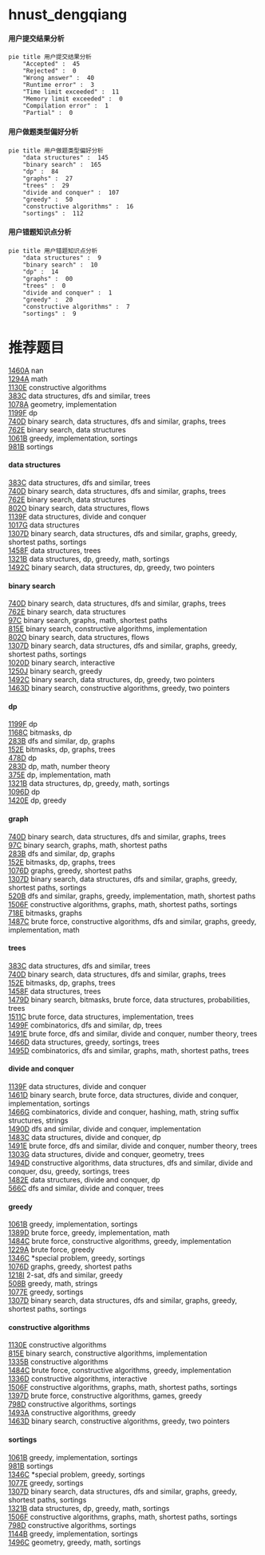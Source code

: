 # hnust_dengqiang
<!-- tabs:start -->
#### **用户提交结果分析**

```mermaid
pie title 用户提交结果分析
    "Accepted" :  45
    "Rejected" :  0
    "Wrong answer" :  40
    "Runtime error" :  3
    "Time limit exceeded" :  11
    "Memory limit exceeded" :  0
    "Compilation error" :  1
    "Partial" :  0
```
#### **用户做题类型偏好分析**

```mermaid
pie title 用户做题类型偏好分析
    "data structures" :  145
    "binary search" :  165
    "dp" :  84
    "graphs" :  27
    "trees" :  29
    "divide and conquer" :  107
    "greedy" :  50
    "constructive algorithms" :  16
    "sortings" :  112
```
#### **用户错题知识点分析**

```mermaid
pie title 用户错题知识点分析
    "data structures" :  9
    "binary search" :  10
    "dp" :  14
    "graphs" :  00
    "trees" :  0
    "divide and conquer" :  1
    "greedy" :  20
    "constructive algorithms" :  7
    "sortings" :  9
```
<!-- tabs:end -->
# 推荐题目
[1460A](https://codeforces.com/contest/1460/problem/A)		nan		  
[1294A](http://codeforces.com/problemset/problem/1294/A)		math		  
[1130E](https://codeforces.com/contest/1130/problem/E)		constructive algorithms		  
[383C](http://codeforces.com/problemset/problem/383/C)		data structures,
                        dfs and similar,
                        trees		  
[1078A](https://codeforces.com/contest/1078/problem/A)		geometry,
                        implementation		  
[1199F](https://codeforces.com/contest/1199/problem/F)		dp		  
[740D](https://codeforces.com/contest/740/problem/D)		binary search,
                        data structures,
                        dfs and similar,
                        graphs,
                        trees		  
[762E](http://codeforces.com/problemset/problem/762/E)		binary search,
                        data structures		  
[1061B](http://codeforces.com/problemset/problem/1061/B)		greedy,
                        implementation,
                        sortings		  
[981B](http://codeforces.com/problemset/problem/981/B)		sortings		  
<!-- tabs:start -->
#### **data structures**
[383C](http://codeforces.com/problemset/problem/383/C)		data structures,
                        dfs and similar,
                        trees		  
[740D](https://codeforces.com/contest/740/problem/D)		binary search,
                        data structures,
                        dfs and similar,
                        graphs,
                        trees		  
[762E](http://codeforces.com/problemset/problem/762/E)		binary search,
                        data structures		  
[802O](http://codeforces.com/problemset/problem/802/O)		binary search,
                        data structures,
                        flows		  
[1139F](http://codeforces.com/problemset/problem/1139/F)		data structures,
                        divide and conquer		  
[1017G](http://codeforces.com/problemset/problem/1017/G)		data structures		  
[1307D](http://codeforces.com/problemset/problem/1307/D)		binary search,
                        data structures,
                        dfs and similar,
                        graphs,
                        greedy,
                        shortest paths,
                        sortings		  
[1458F](http://codeforces.com/problemset/problem/1458/F)		data structures,
                        trees		  
[1321B](https://codeforces.com/contest/1321/problem/B)		data structures,
                        dp,
                        greedy,
                        math,
                        sortings		  
[1492C](http://codeforces.com/problemset/problem/1492/C)		binary search,
                        data structures,
                        dp,
                        greedy,
                        two pointers		  
#### **binary search**
[740D](https://codeforces.com/contest/740/problem/D)		binary search,
                        data structures,
                        dfs and similar,
                        graphs,
                        trees		  
[762E](http://codeforces.com/problemset/problem/762/E)		binary search,
                        data structures		  
[97C](http://codeforces.com/problemset/problem/97/C)		binary search,
                        graphs,
                        math,
                        shortest paths		  
[815E](http://codeforces.com/problemset/problem/815/E)		binary search,
                        constructive algorithms,
                        implementation		  
[802O](http://codeforces.com/problemset/problem/802/O)		binary search,
                        data structures,
                        flows		  
[1307D](http://codeforces.com/problemset/problem/1307/D)		binary search,
                        data structures,
                        dfs and similar,
                        graphs,
                        greedy,
                        shortest paths,
                        sortings		  
[1020D](https://codeforces.com/contest/1020/problem/D)		binary search,
                        interactive		  
[1250J](http://codeforces.com/problemset/problem/1250/J)		binary search,
                        greedy		  
[1492C](http://codeforces.com/problemset/problem/1492/C)		binary search,
                        data structures,
                        dp,
                        greedy,
                        two pointers		  
[1463D](http://codeforces.com/problemset/problem/1463/D)		binary search,
                        constructive algorithms,
                        greedy,
                        two pointers		  
#### **dp**
[1199F](https://codeforces.com/contest/1199/problem/F)		dp		  
[1168C](http://codeforces.com/problemset/problem/1168/C)		bitmasks,
                        dp		  
[283B](http://codeforces.com/problemset/problem/283/B)		dfs and similar,
                        dp,
                        graphs		  
[152E](http://codeforces.com/problemset/problem/152/E)		bitmasks,
                        dp,
                        graphs,
                        trees		  
[478D](http://codeforces.com/problemset/problem/478/D)		dp		  
[283D](http://codeforces.com/problemset/problem/283/D)		dp,
                        math,
                        number theory		  
[375E](http://codeforces.com/problemset/problem/375/E)		dp,
                        implementation,
                        math		  
[1321B](https://codeforces.com/contest/1321/problem/B)		data structures,
                        dp,
                        greedy,
                        math,
                        sortings		  
[1096D](http://codeforces.com/problemset/problem/1096/D)		dp		  
[1420E](http://codeforces.com/problemset/problem/1420/E)		dp,
                        greedy		  
#### **graph**
[740D](https://codeforces.com/contest/740/problem/D)		binary search,
                        data structures,
                        dfs and similar,
                        graphs,
                        trees		  
[97C](http://codeforces.com/problemset/problem/97/C)		binary search,
                        graphs,
                        math,
                        shortest paths		  
[283B](http://codeforces.com/problemset/problem/283/B)		dfs and similar,
                        dp,
                        graphs		  
[152E](http://codeforces.com/problemset/problem/152/E)		bitmasks,
                        dp,
                        graphs,
                        trees		  
[1076D](http://codeforces.com/problemset/problem/1076/D)		graphs,
                        greedy,
                        shortest paths		  
[1307D](http://codeforces.com/problemset/problem/1307/D)		binary search,
                        data structures,
                        dfs and similar,
                        graphs,
                        greedy,
                        shortest paths,
                        sortings		  
[520B](http://codeforces.com/problemset/problem/520/B)		dfs and similar,
                        graphs,
                        greedy,
                        implementation,
                        math,
                        shortest paths		  
[1506F](http://codeforces.com/problemset/problem/1506/F)		constructive algorithms,
                        graphs,
                        math,
                        shortest paths,
                        sortings		  
[718E](http://codeforces.com/problemset/problem/718/E)		bitmasks,
                        graphs		  
[1487C](http://codeforces.com/problemset/problem/1487/C)		brute force,
                        constructive algorithms,
                        dfs and similar,
                        graphs,
                        greedy,
                        implementation,
                        math		  
#### **trees**
[383C](http://codeforces.com/problemset/problem/383/C)		data structures,
                        dfs and similar,
                        trees		  
[740D](https://codeforces.com/contest/740/problem/D)		binary search,
                        data structures,
                        dfs and similar,
                        graphs,
                        trees		  
[152E](http://codeforces.com/problemset/problem/152/E)		bitmasks,
                        dp,
                        graphs,
                        trees		  
[1458F](http://codeforces.com/problemset/problem/1458/F)		data structures,
                        trees		  
[1479D](http://codeforces.com/problemset/problem/1479/D)		binary search,
                        bitmasks,
                        brute force,
                        data structures,
                        probabilities,
                        trees		  
[1511C](http://codeforces.com/problemset/problem/1511/C)		brute force,
                        data structures,
                        implementation,
                        trees		  
[1499F](http://codeforces.com/problemset/problem/1499/F)		combinatorics,
                        dfs and similar,
                        dp,
                        trees		  
[1491E](http://codeforces.com/problemset/problem/1491/E)		brute force,
                        dfs and similar,
                        divide and conquer,
                        number theory,
                        trees		  
[1466D](http://codeforces.com/problemset/problem/1466/D)		data structures,
                        greedy,
                        sortings,
                        trees		  
[1495D](http://codeforces.com/problemset/problem/1495/D)		combinatorics,
                        dfs and similar,
                        graphs,
                        math,
                        shortest paths,
                        trees		  
#### **divide and conquer**
[1139F](http://codeforces.com/problemset/problem/1139/F)		data structures,
                        divide and conquer		  
[1461D](http://codeforces.com/problemset/problem/1461/D)		binary search,
                        brute force,
                        data structures,
                        divide and conquer,
                        implementation,
                        sortings		  
[1466G](http://codeforces.com/problemset/problem/1466/G)		combinatorics,
                        divide and conquer,
                        hashing,
                        math,
                        string suffix structures,
                        strings		  
[1490D](http://codeforces.com/problemset/problem/1490/D)		dfs and similar,
                        divide and conquer,
                        implementation		  
[1483C](https://codeforces.com/contest/1483/problem/C)		data structures,
                        divide and conquer,
                        dp		  
[1491E](http://codeforces.com/problemset/problem/1491/E)		brute force,
                        dfs and similar,
                        divide and conquer,
                        number theory,
                        trees		  
[1303G](http://codeforces.com/problemset/problem/1303/G)		data structures,
                        divide and conquer,
                        geometry,
                        trees		  
[1494D](http://codeforces.com/problemset/problem/1494/D)		constructive algorithms,
                        data structures,
                        dfs and similar,
                        divide and conquer,
                        dsu,
                        greedy,
                        sortings,
                        trees		  
[1482E](http://codeforces.com/problemset/problem/1482/E)		data structures,
                        divide and conquer,
                        dp		  
[566C](http://codeforces.com/problemset/problem/566/C)		dfs and similar,
                        divide and conquer,
                        trees		  
#### **greedy**
[1061B](http://codeforces.com/problemset/problem/1061/B)		greedy,
                        implementation,
                        sortings		  
[1389D](http://codeforces.com/problemset/problem/1389/D)		brute force,
                        greedy,
                        implementation,
                        math		  
[1484C](https://codeforces.com/contest/1484/problem/C)		brute force,
                        constructive algorithms,
                        greedy,
                        implementation		  
[1229A](https://codeforces.com/contest/1229/problem/A)		brute force,
                        greedy		  
[1346C](http://codeforces.com/problemset/problem/1346/C)		*special problem,
                        greedy,
                        sortings		  
[1076D](http://codeforces.com/problemset/problem/1076/D)		graphs,
                        greedy,
                        shortest paths		  
[1218I](http://codeforces.com/problemset/problem/1218/I)		2-sat,
                        dfs and similar,
                        greedy		  
[508B](http://codeforces.com/problemset/problem/508/B)		greedy,
                        math,
                        strings		  
[1077E](http://codeforces.com/problemset/problem/1077/E)		greedy,
                        sortings		  
[1307D](http://codeforces.com/problemset/problem/1307/D)		binary search,
                        data structures,
                        dfs and similar,
                        graphs,
                        greedy,
                        shortest paths,
                        sortings		  
#### **constructive algorithms**
[1130E](https://codeforces.com/contest/1130/problem/E)		constructive algorithms		  
[815E](http://codeforces.com/problemset/problem/815/E)		binary search,
                        constructive algorithms,
                        implementation		  
[1335B](http://codeforces.com/problemset/problem/1335/B)		constructive algorithms		  
[1484C](https://codeforces.com/contest/1484/problem/C)		brute force,
                        constructive algorithms,
                        greedy,
                        implementation		  
[1336D](http://codeforces.com/problemset/problem/1336/D)		constructive algorithms,
                        interactive		  
[1506F](http://codeforces.com/problemset/problem/1506/F)		constructive algorithms,
                        graphs,
                        math,
                        shortest paths,
                        sortings		  
[1397D](https://codeforces.com/contest/1397/problem/D)		brute force,
                        constructive algorithms,
                        games,
                        greedy		  
[798D](http://codeforces.com/problemset/problem/798/D)		constructive algorithms,
                        sortings		  
[1493A](http://codeforces.com/problemset/problem/1493/A)		constructive algorithms,
                        greedy		  
[1463D](http://codeforces.com/problemset/problem/1463/D)		binary search,
                        constructive algorithms,
                        greedy,
                        two pointers		  
#### **sortings**
[1061B](http://codeforces.com/problemset/problem/1061/B)		greedy,
                        implementation,
                        sortings		  
[981B](http://codeforces.com/problemset/problem/981/B)		sortings		  
[1346C](http://codeforces.com/problemset/problem/1346/C)		*special problem,
                        greedy,
                        sortings		  
[1077E](http://codeforces.com/problemset/problem/1077/E)		greedy,
                        sortings		  
[1307D](http://codeforces.com/problemset/problem/1307/D)		binary search,
                        data structures,
                        dfs and similar,
                        graphs,
                        greedy,
                        shortest paths,
                        sortings		  
[1321B](https://codeforces.com/contest/1321/problem/B)		data structures,
                        dp,
                        greedy,
                        math,
                        sortings		  
[1506F](http://codeforces.com/problemset/problem/1506/F)		constructive algorithms,
                        graphs,
                        math,
                        shortest paths,
                        sortings		  
[798D](http://codeforces.com/problemset/problem/798/D)		constructive algorithms,
                        sortings		  
[1144B](http://codeforces.com/problemset/problem/1144/B)		greedy,
                        implementation,
                        sortings		  
[1496C](https://codeforces.com/contest/1496/problem/C)		geometry,
                        greedy,
                        math,
                        sortings		  
<!-- tabs:end -->
